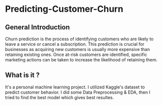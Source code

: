 # Predicting-Customer-Churn

## General Introduction
Churn prediction is the process of identifying customers who are likely to leave a service or cancel a subscription. This prediction is crucial for businesses as acquiring new customers is usually more expensive than retaining existing ones. Once at-risk customers are identified, specific marketing actions can be taken to increase the likelihood of retaining them.



## What is it ?

It's a personal machine learning project. I utilized Kaggle's dataset to predict customer behavior. I did some Data Preprocessing & EDA, then I tried to find the best model which gives best resultes.
